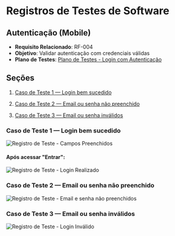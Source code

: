 # Registros de Testes de Software

## Autenticação (Mobile)
* **Requisito Relacionado**: RF-004
* **Objetivo**: Validar autenticação com credenciais válidas
* **Plano de Testes**: [Plano de Testes - Login com Autenticação](../../Planos%20de%20teste/Login%20com%20autenticação/README.MD)

## Seções

1. [Caso de Teste 1 — Login bem sucedido](#caso-de-teste-1--login-bem-sucedido)

2. [Caso de Teste 2 — Email ou senha não preenchido](#caso-de-teste-2--email-ou-senha-não-preenchido)

3. [Caso de Teste 3 — Email ou senha inválidos](#caso-de-teste-3--email-ou-senha-inválidos)

###  Caso de Teste 1 — Login bem sucedido

![Registro de Teste - Campos Preenchidos](../../../img/Registros%20de%20Testes//LoginBemSucedido1.jpeg)
#### Após acessar "Entrar":
![Registro de Teste - Login Realizado](../../../img/Registros%20de%20Testes//LoginBemSucedido2.jpeg)


###  Caso de Teste 2 — Email ou senha não preenchido

![Registro de Teste - Email e senha não preenchidos](../../../img/Registros%20de%20Testes/LoginFaltando.jpeg)

###  Caso de Teste 3 — Email ou senha inválidos

![Registro de Teste - Login Inválido](../../../img/Registros%20de%20Testes//LoginInvalido.jpeg)